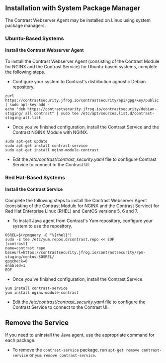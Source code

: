 <!-- 
title: "Contrast Webserver Agent Installation"
description: "Installing Contrast Webserver Agent"
tags: "contrast service webserver agent installation"
-->

## Installation with System Package Manager

The Contrast Webserver Agent may be installed on Linux using system package managers. 

### Ubuntu-Based Systems

#### Install the Contrast Webserver Agent

To install the Contrast Webserver Agent (consisting of the Contrast Module for NGINX and the Contrast Service) for Ubuntu-based systems, complete the following steps. 

* Configure your system to Contrast's distribution agnostic Debian repository. 

```
curl https://contrastsecurity.jfrog.io/contrastsecurity/api/gpg/key/public | sudo apt-key add -
echo "deb https://contrastsecurity.jfrog.io/contrastsecurity/debian-staging/ all contrast" | sudo tee /etc/apt/sources.list.d/contrast-staging-all.list
```

* Once you've finished configuration, install the Contrast Service and the Contrast NGINX Module with NGINX.

```
sudo apt-get update 
sudo apt-get install contrast-service
sudo apt-get install nginx-module-contrast
```

* Edit the */etc/contrast/contrast_security.yaml* file to configure Contrast Service to connect to the Contrast UI.

### Red Hat-Based Systems

#### Install the Contrast Service

Complete the following steps to install the Contrast Webserver Agent (consisting of the Contrast Module for NGINX and the Contrast Service) for Red Hat Enterprise Linux (RHEL) and CentOS versions 5, 6 and 7.

* To install Java agent from Contrast's Yum repository, configure your system to use the repository.

```
OSREL=$(rpmquery -E "%{rhel}")
sudo -E tee /etc/yum.repos.d/contrast.repo << EOF
[contrast]
name=contrast repo
baseurl=https://contrastsecurity.jfrog.io/contrastsecurity/rpm-staging/centos-$OSREL/
gpgcheck=0
enabled=1
EOF
```

* Once you've finished configuration, install the Contrast Service.

```
yum install contrast-service
yum install nginx-module-contrast
```

* Edit the */etc/contrast/contrast_security.yaml* file to configure the Contrast Service to connect to the Contrast UI.

## Remove the Service

If you need to uninstall the Java agent, use the appropriate command for each package. 

* To remove the `contrast-service` package, run `apt-get remove contrast-service` or `yum remove contrast-service`. 

